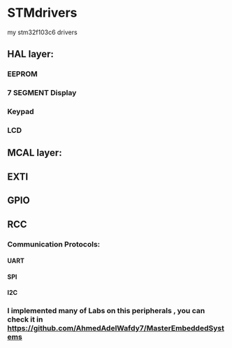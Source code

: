# STMdrivers
my stm32f103c6 drivers
## HAL layer:
###    EEPROM
###    7 SEGMENT Display
###    Keypad
###    LCD

## MCAL layer:
##      EXTI 
##      GPIO
##      RCC
###      Communication Protocols:
####                         UART
####                         SPI
####                         I2C
### I implemented many of Labs on this peripherals , you can check it in https://github.com/AhmedAdelWafdy7/MasterEmbeddedSystems
